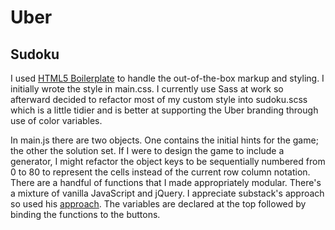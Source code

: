 # Uber
## Sudoku

I used [HTML5 Boilerplate](https://html5boilerplate.com/) to handle the out-of-the-box markup and styling. I initially wrote the style in main.css. I currently use Sass at work so afterward decided to refactor most of my custom style into sudoku.scss which is a little tidier and is better at supporting the Uber branding through use of color variables.

In main.js there are two objects. One contains the initial hints for the game; the other the solution set. If I were to design the game to include a generator, I might refactor the object keys to be sequentially numbered from 0 to 80  to represent the cells instead of the current row column notation. There are a handful of functions that I made appropriately modular. There's a mixture of vanilla JavaScript and jQuery. I appreciate substack's approach so used his [approach](http://substack.net/weaning_yourself_off_jquery). The variables are declared at the top followed by binding the functions to the buttons.

